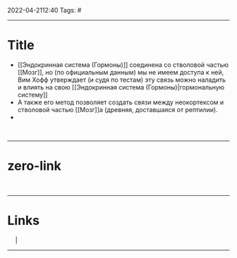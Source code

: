 2022-04-2112:40
Tags: #

---
# Title
- [[Эндокринная система (Гормоны)]] соединена со стволовой частью [[Мозг]], но (по официальным данным) мы не имеем доступа к ней, Вим Хофф утверждает (и судя по тестам) эту связь можно наладить и влиять на свою [[Эндокринная система (Гормоны)|гормональную систему]]
- А также его метод позволяет создать связи между неокортексом и стволовой частью [[Мозг]]а (древняя, доставшаяся от рептилии).
- 


</br>

---
# zero-link

</br>

---
# Links
 &emsp; | &emsp; 


---